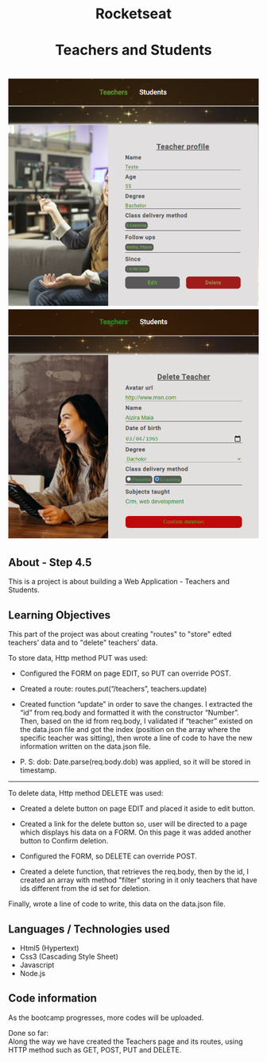 
<h1 align="center">Rocketseat</h1>

<h1 align="center"><b>Teachers and Students</b></h1>

<h1 align="center">
    <img src="public/images/teachers_students.jpg">
    <img src="public/images/confirm_deletion.jpg">
</h1>


## About - Step 4.5
This is a project is about building a Web Application - Teachers and Students.

## Learning Objectives
This part of the project was about creating "routes" to "store" edted teachers' data and to "delete" teachers' data.

To store data, Http method PUT was used:

- Configured the FORM on page EDIT, so PUT can override POST.

- Created a route: routes.put(“/teachers”, teachers.update) 

- Created function “update” in order to save the changes. I extracted the “id” from req.body and formatted it with the constructor “Number”.  
Then, based on the id from req.body, I validated if “teacher” existed on the data.json file and got the index (position on the array where the specific teacher was sitting), then wrote a line of code to have the new information written on the data.json file. 

- P. S:  dob: Date.parse(req.body.dob) was applied, so it will be stored in timestamp. 

 -----------------------------------------------------
To delete data, Http method DELETE was used:

- Created a delete button on page EDIT and placed it aside to edit button.

- Created a link for the delete button so, user will be directed to a page which displays his data on a FORM. On this page it was added another button to Confirm deletion. 

- Configured the FORM, so DELETE can override POST. 

- Created a delete function, that retrieves the req.body, then by the id, I created an array with method "filter" storing in it only teachers that have ids different from the id set for deletion. 

Finally, wrote a line of code to write, this data on the data.json file.  


## Languages / Technologies used
- Html5 (Hypertext)
- Css3 (Cascading Style Sheet)
- Javascript
- Node.js

## Code information
As the bootcamp progresses, more codes will be uploaded.

Done so far:  
Along the way we have created the Teachers page and its routes, using HTTP method such as GET, POST, PUT and DELETE.


